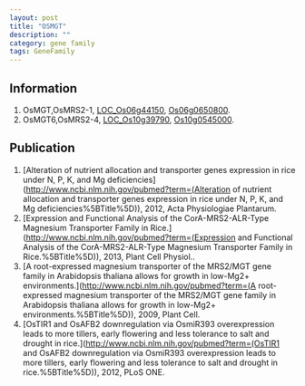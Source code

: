 ```yaml
---
layout: post
title: "OSMGT"
description: ""
category: gene family
tags: GeneFamily
---
```


## Information
1. OsMGT,OsMRS2-1, [LOC_Os06g44150](http://rice.plantbiology.msu.edu/cgi-bin/ORF_infopage.cgi?orf=LOC_Os06g44150), [Os06g0650800](http://rapdb.dna.affrc.go.jp/viewer/gbrowse_details/irgsp1?name=Os06g0650800).
2. OsMGT6,OsMRS2-4, [LOC_Os10g39790](http://rice.plantbiology.msu.edu/cgi-bin/ORF_infopage.cgi?orf=LOC_Os10g39790), [Os10g0545000](http://rapdb.dna.affrc.go.jp/viewer/gbrowse_details/irgsp1?name=Os10g0545000).

## Publication
1. [Alteration of nutrient allocation and transporter genes expression in rice under N, P, K, and Mg deficiencies](http://www.ncbi.nlm.nih.gov/pubmed?term=(Alteration of nutrient allocation and transporter genes expression in rice under N, P, K, and Mg deficiencies%5BTitle%5D)), 2012, Acta Physiologiae Plantarum.
2. [Expression and Functional Analysis of the CorA-MRS2-ALR-Type Magnesium Transporter Family in Rice.](http://www.ncbi.nlm.nih.gov/pubmed?term=(Expression and Functional Analysis of the CorA-MRS2-ALR-Type Magnesium Transporter Family in Rice.%5BTitle%5D)), 2013, Plant Cell Physiol..
3. [A root-expressed magnesium transporter of the MRS2/MGT gene family in Arabidopsis thaliana allows for growth in low-Mg2+ environments.](http://www.ncbi.nlm.nih.gov/pubmed?term=(A root-expressed magnesium transporter of the MRS2/MGT gene family in Arabidopsis thaliana allows for growth in low-Mg2+ environments.%5BTitle%5D)), 2009, Plant Cell.
4. [OsTIR1 and OsAFB2 downregulation via OsmiR393 overexpression leads to more tillers, early flowering and less tolerance to salt and drought in rice.](http://www.ncbi.nlm.nih.gov/pubmed?term=(OsTIR1 and OsAFB2 downregulation via OsmiR393 overexpression leads to more tillers, early flowering and less tolerance to salt and drought in rice.%5BTitle%5D)), 2012, PLoS ONE.


